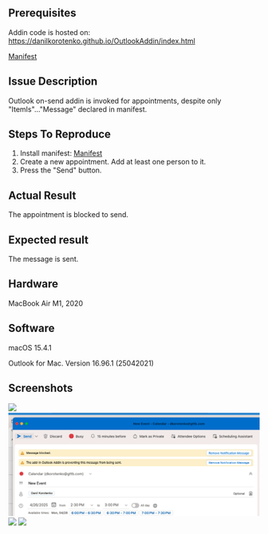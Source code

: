 Prerequisites
-------------
Addin code is hosted on: https://danilkorotenko.github.io/OutlookAddin/index.html

[Manifest](/manifest.xml)

Issue Description
-----------------
Outlook on-send addin is invoked for appointments, despite only "ItemIs"..."Message" declared in manifest.

Steps To Reproduce
------------------
1. Install manifest: [Manifest](/manifest.xml)
2. Create a new appointment. Add at least one person to it.
3. Press the "Send" button.

Actual Result
-------------
The appointment is blocked to send.

Expected result
---------------
The message is sent.

Hardware
--------
MacBook Air M1, 2020

Software
--------
macOS 15.4.1

Outlook for Mac. Version 16.96.1 (25042021)

Screenshots
-----------
![](/Screenshot3.png)
![](/Screenshot1.png)
![](/Screenshot2.png)
![](/Screenshot4.png)
